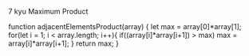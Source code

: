 7 kyu
Maximum Product

function adjacentElementsProduct(array) {
let max = array[0]*array[1];
  for(let i = 1; i < array.length; i++){
    if((array[i]*array[i+1]) > max)
      max = array[i]*array[i+1];
  }
  return max;
}
